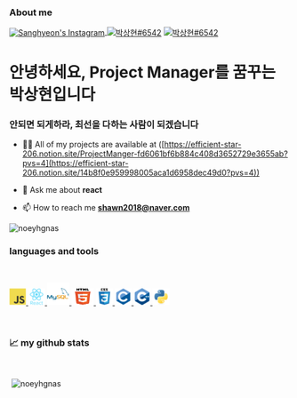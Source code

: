 ### About me

<a href="https://www.instagram.com/noeyh__gnas/" target="_blank">
  <img align="center" alt="Sanghyeon's Instagram" height="25" width="25" src="https://raw.githubusercontent.com/hussainweb/hussainweb/main/icons/instagram.png" />
</a>
<a href="https://discord.gg/박상현#6542" target="blank"><img align="center" src="https://raw.githubusercontent.com/rahuldkjain/github-profile-readme-generator/master/src/images/icons/Social/discord.svg" alt="박상현#6542" height="35" width="35" /></a>
</a>
<a href="https://efficient-star-206.notion.site/14b8f0e959998005aca1d6958dec49d0" target="blank"><img align="center" src="https://imghub.insilicogen.com/media/photos/lbj_notion_0.png" alt="박상현#6542" height="30" width="30" /></a>
</a>
<br />

<h1 align="left">안녕하세요, Project Manager를 꿈꾸는 박상현입니다</h1>
<h3 align="left">안되면 되게하라, 최선을 다하는 사람이 되겠습니다</h3>

- 👩‍💻 All of my projects are available at ([https://efficient-star-206.notion.site/ProjectManger-fd6061bf6b884c408d3652729e3655ab?pvs=4](https://efficient-star-206.notion.site/14b8f0e959998005aca1d6958dec49d0?pvs=4))

- 💬 Ask me about **react**

- 📫 How to reach me **shawn2018@naver.com**

<p align="left"> <img src="https://komarev.com/ghpvc/?username=noeyhgnas&label=Profile%20views&color=0e75b6&style=flat" alt="noeyhgnas" /> </p>

<h3 align="left">languages and tools</h3>
<br />
<p align="left">
  
  <a href="https://developer.mozilla.org/en-US/docs/Web/JavaScript" target="_blank" rel="noreferrer">
    <img src="https://raw.githubusercontent.com/devicons/devicon/master/icons/javascript/javascript-original.svg" alt="javascript" height="30"/>
  </a>
  
  <a href="https://reactjs.org/" target="_blank" rel="noreferrer">
    <img src="https://raw.githubusercontent.com/devicons/devicon/master/icons/react/react-original-wordmark.svg" alt="react" height="30"/>
  </a>
 <a href="https://www.mysql.com/" target="_blank" rel="noreferrer"> 
    <img src="https://raw.githubusercontent.com/devicons/devicon/master/icons/mysql/mysql-original-wordmark.svg" alt="mysql" width="40" height="40"/> 
</a>
  <a href="https://www.w3.org/html/" target="_blank" rel="noreferrer">
    <img src="https://raw.githubusercontent.com/devicons/devicon/master/icons/html5/html5-original-wordmark.svg" alt="html5" width="40" height="30"/>
  </a>
  
  <a href="https://www.w3schools.com/css/" target="_blank" rel="noreferrer">
     <img src="https://raw.githubusercontent.com/devicons/devicon/master/icons/css3/css3-original-wordmark.svg" alt="css3" height="30"/>
  </a>
  
  <a href="https://www.cprogramming.com/" target="_blank" rel="noreferrer">
     <img src="https://raw.githubusercontent.com/devicons/devicon/master/icons/c/c-original.svg" alt="c" height="30"/>
  </a>

  <a href="https://www.w3schools.com/cpp/" target="_blank" rel="noreferrer">
     <img src="https://raw.githubusercontent.com/devicons/devicon/master/icons/cplusplus/cplusplus-original.svg" alt="cplusplus" height="30"/>
  </a>

  <a href="https://www.python.org/" target="_blank" rel="noreferrer">
     <img src="https://raw.githubusercontent.com/devicons/devicon/master/icons/python/python-original.svg" alt="c" height="30"/>
  </a>
  


</p>

<br />
<!-- <img align="right" alt="GIF" src="https://github.com/abhisheknaiidu/abhisheknaiidu/blob/master/code.gif?raw=true" width="500" height="320" /> -->


<h3 align="left">📈 my github stats</h3>
<br />

<p  align="left">&nbsp;<img align="center" src="https://github-readme-stats.vercel.app/api?username=noeyhgnas&show_icons=true&theme=gotham&locale=en" alt="noeyhgnas" /></p>

